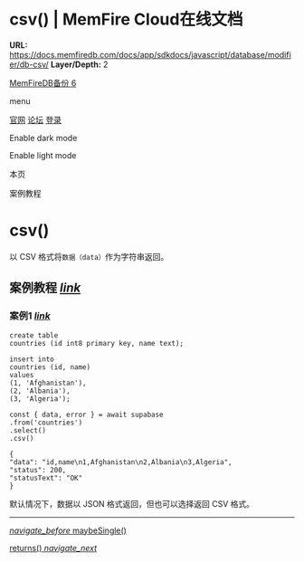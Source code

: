 # csv() | MemFire Cloud在线文档

**URL:** https://docs.memfiredb.com/docs/app/sdkdocs/javascript/database/modifier/db-csv/
**Layer/Depth:** 2

[MemFireDB备份 6](/)

menu

[官网](https://memfiredb.com/)
[论坛](https://community.memfiredb.com/)
[登录](https://cloud.memfiredb.com/auth/login)

Enable dark mode

Enable light mode

本页

案例教程

# csv()

以 CSV 格式将`数据（data）`作为字符串返回。

## 案例教程 [*link*](#%e6%a1%88%e4%be%8b%e6%95%99%e7%a8%8b)

### 案例1 [*link*](#%e6%a1%88%e4%be%8b1)

```
create table
countries (id int8 primary key, name text);

insert into
countries (id, name)
values
(1, 'Afghanistan'),
(2, 'Albania'),
(3, 'Algeria');
```

```
const { data, error } = await supabase
.from('countries')
.select()
.csv()
```

```
{
"data": "id,name\n1,Afghanistan\n2,Albania\n3,Algeria",
"status": 200,
"statusText": "OK"
}
```

默认情况下，数据以 JSON 格式返回，但也可以选择返回 CSV 格式。

---

[*navigate\_before* maybeSingle()](/docs/app/sdkdocs/javascript/database/modifier/maybesingle/)

[returns() *navigate\_next*](/docs/app/sdkdocs/javascript/database/modifier/db-returns/)